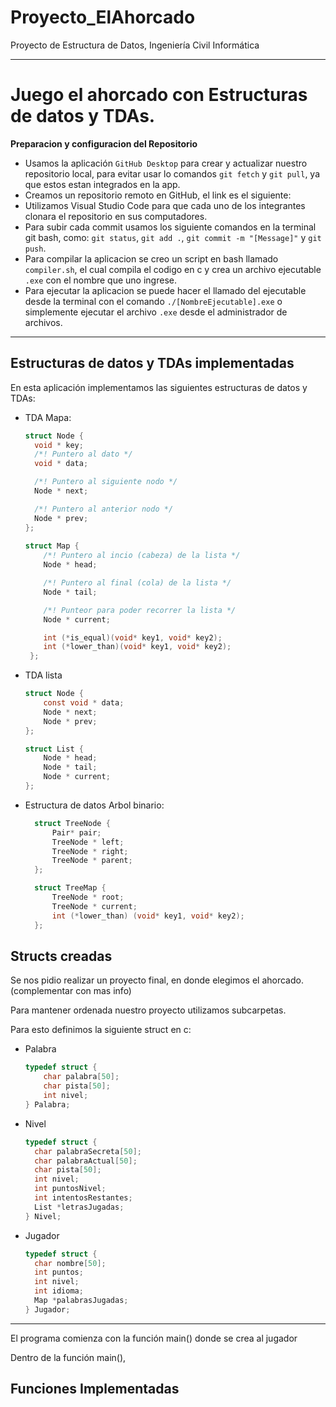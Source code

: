 # Proyecto_ElAhorcado
 Proyecto de Estructura de Datos, Ingeniería Civil Informática

---

Juego el ahorcado con Estructuras de datos y TDAs.
======

**Preparacion y configuracion del Repositorio**

*   Usamos la aplicación `GitHub Desktop` para crear y actualizar nuestro repositorio local, para evitar usar lo comandos `git fetch` y `git pull`, ya que estos estan integrados en la app.
*   Creamos un repositorio remoto en GitHub, el link es el siguiente: 
*   Utilizamos Visual Studio Code para que cada uno de los integrantes clonara el repositorio en sus computadores.
*   Para subir cada commit usamos los siguiente comandos en la terminal git bash, como: `git status`, `git add .`, `git commit -m "[Message]"` y `git push`.
*   Para compilar la aplicacion se creo un script en bash llamado `compiler.sh`, el cual compila el codigo en c y crea un archivo ejecutable `.exe` con el nombre que uno ingrese.
*   Para ejecutar la aplicacion se puede hacer el llamado del ejecutable desde la terminal con el comando `./[NombreEjecutable].exe` o simplemente ejecutar el archivo `.exe` desde el administrador de archivos.

---

Estructuras de datos y TDAs implementadas
---

En esta aplicación implementamos las siguientes estructuras de datos y TDAs:

* TDA Mapa:

  ````c
  struct Node {
    void * key;
    /*! Puntero al dato */
    void * data;

    /*! Puntero al siguiente nodo */
    Node * next;

    /*! Puntero al anterior nodo */
    Node * prev;
  };
 
  struct Map {
      /*! Puntero al incio (cabeza) de la lista */
      Node * head;
  
      /*! Puntero al final (cola) de la lista */
      Node * tail;
  
      /*! Punteor para poder recorrer la lista */
      Node * current;
  
      int (*is_equal)(void* key1, void* key2);
      int (*lower_than)(void* key1, void* key2);
   };
  ````

* TDA lista
  
  ````c
  struct Node {
      const void * data;
      Node * next;
      Node * prev;
  };

  struct List {
      Node * head;
      Node * tail;
      Node * current;
  };
  ````

* Estructura de datos Arbol binario:
  
  ````c
    struct TreeNode {
        Pair* pair;
        TreeNode * left;
        TreeNode * right;
        TreeNode * parent;
    };
  
    struct TreeMap {
        TreeNode * root;
        TreeNode * current;
        int (*lower_than) (void* key1, void* key2);
    };
    ````
  
Structs creadas
----

Se nos pidio realizar un proyecto final, en donde elegimos el ahorcado. (complementar con mas info)

Para mantener ordenada nuestro proyecto utilizamos subcarpetas.

Para esto definimos la siguiente struct en c:

* Palabra

  ````c
  typedef struct {
      char palabra[50];
      char pista[50];
      int nivel;
  } Palabra;
  ````
  
* Nivel

  ````c
  typedef struct {
    char palabraSecreta[50];
    char palabraActual[50];
    char pista[50];
    int nivel;
    int puntosNivel;
    int intentosRestantes;
    List *letrasJugadas;
  } Nivel;
  ````
  
* Jugador

  ````c
  typedef struct {
    char nombre[50];
    int puntos;
    int nivel;
    int idioma;
    Map *palabrasJugadas;
  } Jugador;
  ````

---
El programa comienza con la función main() donde se crea al jugador

Dentro de la función main(), 

Funciones Implementadas
----
